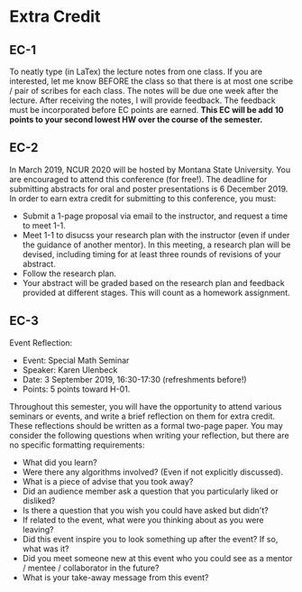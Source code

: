 # Extra Credit

## EC-1

To neatly type (in LaTex) the lecture notes from one class. If you are
interested, let me know BEFORE the class so that there is at most one scribe /
pair of scribes for each class.  The notes will be due one week after the
lecture.  After receiving the notes, I will provide feedback.  The feedback must
be incorporated before EC points are earned. **This EC will be add 10 points
to your second lowest HW over the course of the semester.**

## EC-2

In March 2019, NCUR 2020 will be hosted by Montana State University.  You are
encouraged to attend this conference (for free!).  The deadline for submitting
abstracts for oral and poster presentations is 6 December 2019. In order to earn
extra credit for submitting to this conference, you must:

* Submit a 1-page proposal via email to the instructor, and request a time to
  meet 1-1.
* Meet 1-1 to disucss your research plan with the instructor (even if under the
  guidance of another mentor).  In this meeting, a research plan will be
  devised, including timing for at least three rounds of revisions of your
  abstract.
* Follow the research plan.
* Your abstract will be graded based on the research plan and feedback provided
  at different stages.  This will count as a homework assignment.

## EC-3

Event Reflection:

* Event: Special Math Seminar
* Speaker: Karen Ulenbeck
* Date: 3 September 2019, 16:30-17:30 (refreshments before!)
* Points: 5 points toward H-01.

Throughout this semester, you will have the opportunity to attend various
seminars or events, and write a brief reflection on them for extra credit.
These reflections should be written as a formal two-page paper.  You may
consider the following questions when writing your reflection, but there are no
specific formatting requirements:

* What did you learn?
* Were there any algorithms involved? (Even if not explicitly discussed).
* What is a piece of advise that you took away?
* Did an audience member ask a question that you particularly liked or disliked?
* Is there a question that you wish you could have asked but didn't?
* If related to the event, what were you thinking about as you were leaving?
* Did this event inspire you to look something up after the event? If so, what
  was it?
* Did you meet someone new at this event who you could see as a mentor / mentee
  / collaborator in the future?
* What is your take-away message from this event?



